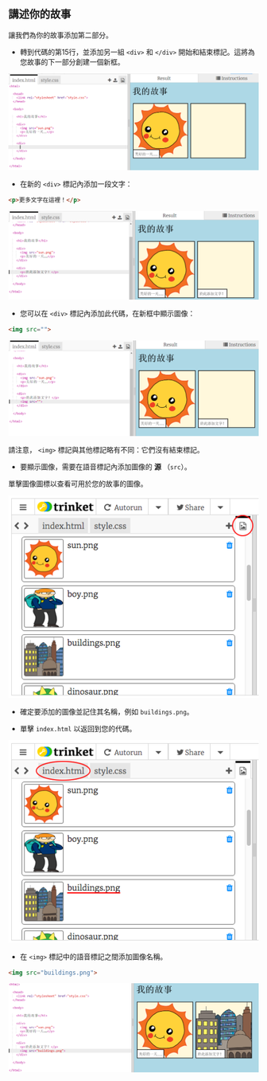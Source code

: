## 講述你的故事

讓我們為你的故事添加第二部分。

+ 轉到代碼的第15行，並添加另一組 `<div>` 和 `</div>` 開始和結束標記。這將為您故事的下一部分創建一個新框。

![截圖](images/story-div.png)

+ 在新的 `<div>` 標記內添加一段文字：

```html
<p>更多文字在這裡！</p>
```

![截圖](images/story-paragraph.png)

+ 您可以在 `<div>` 標記內添加此代碼，在新框中顯示圖像：

```html
<img src="">
```

![截圖](images/story-img-tag.png)

請注意， `<img>` 標記與其他標記略有不同：它們沒有結束標記。

+ 要顯示圖像，需要在語音標記內添加圖像的 **源** （`src`）。

單擊圖像圖標以查看可用於您的故事的圖像。

![截圖](images/story-see-images.png)

+ 確定要添加的圖像並記住其名稱，例如 `buildings.png`。

+ 單擊 `index.html` 以返回到您的代碼。

![截圖](images/story-image-name.png)

+ 在 `<img>` 標記中的語音標記之間添加圖像名稱。

```html
<img src="buildings.png">
```

![截圖](images/story-image-name-add.png)